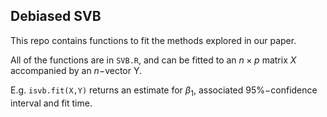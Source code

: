 ## Debiased SVB ##
This repo contains functions to fit the methods explored in our paper.

All of the functions are in `SVB.R`, and can be fitted to an $n \times p$ matrix $X$ accompanied by an $n-$vector Y.

E.g. `isvb.fit(X,Y)` returns an estimate for $\beta_1$, associated $95\%-$confidence interval and fit time.
